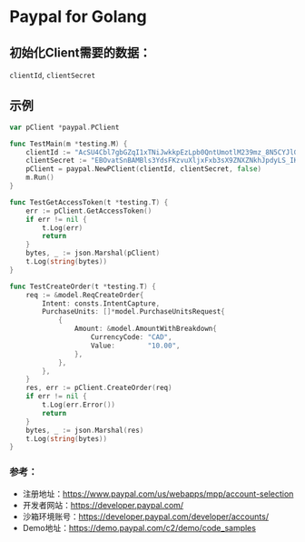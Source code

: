 # Paypal for Golang

## 初始化Client需要的数据：
`clientId`, `clientSecret`

## 示例
```go
var pClient *paypal.PClient

func TestMain(m *testing.M) {
	clientId := "AcSU4Cbl7gbGZqI1xTNiJwkkpEzLpb0QntUmotlM239mz_8N5CYJlGfbByidGWXuoo6lDI06hgGfpyy5"
	clientSecret := "EBOvatSnBAMBls3YdsFKzvuXljxFxb3sX9ZNXZNkhJpdyLS_IKIbVV3Xkh04JAmDE2meJfeMO4ZMnRPS"
	pClient = paypal.NewPClient(clientId, clientSecret, false)
	m.Run()
}

func TestGetAccessToken(t *testing.T) {
    err := pClient.GetAccessToken()
    if err != nil {
        t.Log(err)
        return
    }
    bytes, _ := json.Marshal(pClient)
    t.Log(string(bytes))
}

func TestCreateOrder(t *testing.T) {
    req := &model.ReqCreateOrder{
        Intent: consts.IntentCapture,
        PurchaseUnits: []*model.PurchaseUnitsRequest{
            {
                Amount: &model.AmountWithBreakdown{
                    CurrencyCode: "CAD",
                    Value:        "10.00",
                },
            },
        },
    }
    res, err := pClient.CreateOrder(req)
    if err != nil {
        t.Log(err.Error())
        return
    }
    bytes, _ := json.Marshal(res)
    t.Log(string(bytes))
}
```


### 参考：
* 注册地址：https://www.paypal.com/us/webapps/mpp/account-selection
* 开发者网站：https://developer.paypal.com/
* 沙箱环境账号：https://developer.paypal.com/developer/accounts/  
* Demo地址：https://demo.paypal.com/c2/demo/code_samples